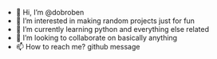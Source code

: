 - 👋 Hi, I’m @dobroben
- 👀 I’m interested in making random projects just for fun
- 🌱 I’m currently learning python and everything else related
- 💞️ I’m looking to collaborate on basically anything
- 📫 How to reach me? github message 

<!---
dobroben/dobroben is a ✨ special ✨ repository because its `README.md` (this file) appears on your GitHub profile.
You can click the Preview link to take a look at your changes.
--->
